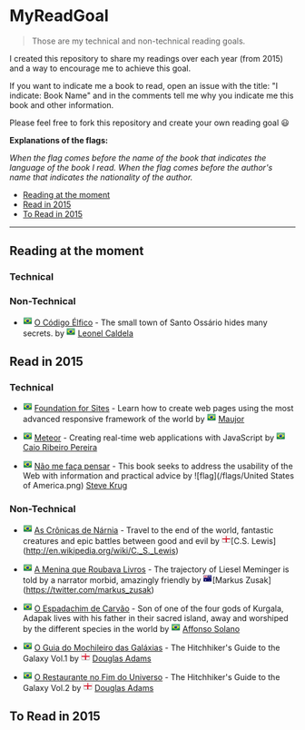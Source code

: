 # MyReadGoal

>Those are my technical and non-technical reading goals.

I created this repository to share my readings over each year (from 2015) and a way to encourage me to achieve this goal.

If you want to indicate me a book to read, open an issue with the title: "I indicate: Book Name" and in the comments tell me why you indicate me this book and other information.

Please feel free to fork this repository and create your own reading goal :smiley:

**Explanations of the flags:**

*When the flag comes before the name of the book that indicates the language of the book I read. When the flag comes before the author's name that indicates the nationality of the author.*

* [Reading at the moment](#reading-at-the-moment)
* [Read in 2015](#read-in-2015)
* [To Read in 2015](#to-read-in-2015)

----
## Reading at the moment

### Technical

### Non-Technical

* ![flag](/flags/Brazil.png)
 [O Código Élfico](www.buscape.com.br/o-codigo-elfico-leonel-caldela-8577343421.html) - The small town of Santo Ossário hides many secrets. by ![flag](/flags/Brazil.png) [Leonel Caldela](https://twitter.com/leonelcaldela)


## Read in 2015

### Technical

* ![flag](/flags/Brazil.png) [Foundation for Sites](http://novatec.com.br/livros/foundation/) - Learn how to create web pages using the most advanced responsive framework of the world by ![flag](/flags/Brazil.png) [Maujor](https://twitter.com/maujor)

* ![flag](/flags/Brazil.png) [Meteor](www.casadocodigo.com.br/products/livroa-meteor) - Creating real-time web applications with JavaScript by ![flag](/flags/Brazil.png) [Caio Ribeiro Pereira](https://twitter.com/crp_underground)

* ![flag](/flags/Brazil.png) [Não me faça pensar](www.buscape.com.br/nao-me-faca-pensar-uma-abordagem-de-bom-senso-a-usabilidade-na-web-2-ed-2008-steve-krug-8576082713.html) - This book seeks to address the usability of the Web with information and practical advice by ![flag](/flags/United States of America.png) [Steve Krug](https://twitter.com/skrug)

### Non-Technical

* ![flag](/flags/Brazil.png) [As Crônicas de Nárnia](www.buscape.com.br/as-cronicas-de-narnia-volume-unico-clive-staples-lewis-857827069x.html) - Travel to the end of the world, fantastic creatures and epic battles between good and evil by ![flag](/flags/England.png)[C.S. Lewis] (http://en.wikipedia.org/wiki/C._S._Lewis)

* ![flag](/flags/Brazil.png) [A Menina que Roubava Livros](www.buscape.com.br/a-menina-que-roubava-livros-markus-zusak-8598078174.html) - The trajectory of Liesel Meminger is told by a narrator morbid, amazingly friendly by ![flag](/flags/Australia.png)[Markus Zusak] (https://twitter.com/markus_zusak)

* ![flag](/flags/Brazil.png) [O Espadachim de Carvão](www.buscape.com.br/o-espadachim-de-carvao-affonso-solano-8577343340.html) - Son of one of the four gods of Kurgala, Adapak lives with his father in their sacred island, away and worshiped by the different species in the world by ![flag](/flags/Brazil.png) [Affonso Solano](https://twitter.com/affonsosolano)

* ![flag](/flags/Brazil.png) [O Guia do Mochileiro das Galáxias](www.buscape.com.br/o-guia-do-mochileiro-das-galaxias-douglas-adams-8599296574.html) - The Hitchhiker's Guide to the Galaxy Vol.1 by ![flag](/flags/England.png) [Douglas Adams](http://en.wikipedia.org/wiki/Douglas_Adams)

* ![flag](/flags/Brazil.png) [O Restaurante no Fim do Universo](www.buscape.com.br/o-restaurante-no-fim-do-universo-douglas-adams-8599296582.html) - The Hitchhiker's Guide to the Galaxy Vol.2 by ![flag](/flags/England.png) [Douglas Adams](http://en.wikipedia.org/wiki/Douglas_Adams)

## To Read in 2015

